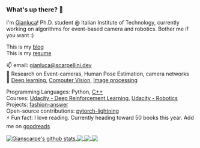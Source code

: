 ### What's up there? 👋

I'm [Gianluca](https://blog.scarpellini.dev)!
Ph.D. student @ Italian Institute of Technology, currently working on algorithms for event-based camera and robotics. Bother me if you want :)

This is my [blog](https://blog.scarpellini.dev)\
This is my [resume](https://github.com/gianscarpe/resume/blob/master/Gianluca_Scarpellini_CV.pdf)

📫 email: gianluca@scarpellini.dev\
🔭 Research on Event-cameras, Human Pose Estimation, camera networks\
🌱 [Deep learning](https://github.com/gianscarpe/event-based-monocular-hpe), [Computer Vision](https://github.com/gianscarpe/computer_vision_szeliski), [Image processing](https://github.com/gianscarpe/chess_detection)

Programming Languages: Python, [C++](https://github.com/gianscarpe/cpp_primer)\
Courses: [Udacity - Deep Reinforcement Learning](https://github.com/gianscarpe/udacity_deep_reinforcement_learning), [Udacity - Robotics](https://github.com/gianscarpe/udacity_sensor_fusion)\
Projects: [fashion-answer](https://github.com/gianscarpe/fashion-answer)\
Open-source contributions: [pytorch-lightning](https://github.com/gianscarpe/pytorch-lightning)\
⚡ Fun fact: I love reading. Currently heading toward 50 books this year. Add me on [goodreads](https://www.goodreads.com/user/show/123225277-gianscarpe)

<a href="https://github.com/gianscarpe/github-readme-stats">
  <img align="center" src="https://github-readme-stats.vercel.app/api?username=gianscarpe&show_icons=true&include_all_commits=true&theme=radical" alt="Gianscarpe's github stats" />
</a>
<a href="https://github.com/gianscarpe">

  <img align="center" src="https://github-readme-stats.vercel.app/api/top-langs/?username=gianscarpe&layout=compact&theme=radical&hide=jupyter%20notebook&hide=html" />
</a>

<a href="https://github.com/gianscarpe/event-based-monocular-hpe">
  <img align="center" src="https://github-readme-stats.vercel.app/api/pin/?username=gianscarpe&repo=event-based-monocular-hpe&theme=radical" />
</a>    

<a href="https://github.com/gianscarpe/resume">
  <img align="center" src="https://github-readme-stats.vercel.app/api/pin/?username=gianscarpe&repo=resume&theme=radical" />
</a>    
